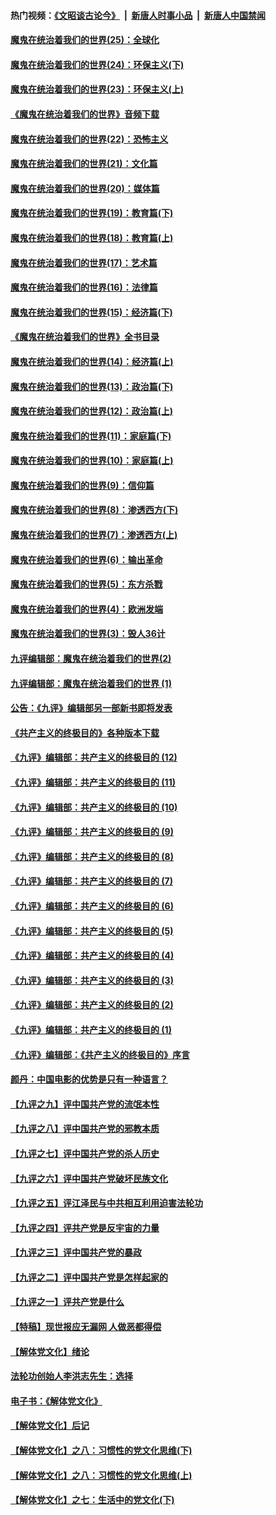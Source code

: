 #### 热门视频：[《文昭谈古论今》](https://github.com/gfw-breaker/wenzhao/blob/master/README.md?t=10202133) &nbsp;|&nbsp; [新唐人时事小品](https://github.com/gfw-breaker/ntdtv-comedy/blob/master/README.md?t=10202133) &nbsp;|&nbsp; [新唐人中国禁闻](https://github.com/gfw-breaker/ntdtv-news/blob/master/README.md?t=10202133)

#### [魔鬼在统治着我们的世界(25)：全球化](../pages/nsc422/n10788205.md?t=10202133) 

#### [魔鬼在统治着我们的世界(24)：环保主义(下)](../pages/nsc422/n10695307.md?t=10202133) 

#### [魔鬼在统治着我们的世界(23)：环保主义(上)](../pages/nsc422/n10688613.md?t=10202133) 

#### [《魔鬼在统治着我们的世界》音频下载](../pages/nsc422/n10635553.md?t=10202133) 

#### [魔鬼在统治着我们的世界(22)：恐怖主义](../pages/nsc422/n10614727.md?t=10202133) 

#### [魔鬼在统治着我们的世界(21)：文化篇](../pages/nsc422/n10597706.md?t=10202133) 

#### [魔鬼在统治着我们的世界(20)：媒体篇](../pages/nsc422/n10586579.md?t=10202133) 

#### [魔鬼在统治着我们的世界(19)：教育篇(下)](../pages/nsc422/n10564808.md?t=10202133) 

#### [魔鬼在统治着我们的世界(18)：教育篇(上)](../pages/nsc422/n10526970.md?t=10202133) 

#### [魔鬼在统治着我们的世界(17)：艺术篇](../pages/nsc422/n10499093.md?t=10202133) 

#### [魔鬼在统治着我们的世界(16)：法律篇](../pages/nsc422/n10485969.md?t=10202133) 

#### [魔鬼在统治着我们的世界(15)：经济篇(下)](../pages/nsc422/n10469975.md?t=10202133) 

#### [《魔鬼在统治着我们的世界》全书目录](../pages/nsc422/n10464261.md?t=10202133) 

#### [魔鬼在统治着我们的世界(14)：经济篇(上)](../pages/nsc422/n10457370.md?t=10202133) 

#### [魔鬼在统治着我们的世界(13)：政治篇(下)](../pages/nsc422/n10448270.md?t=10202133) 

#### [魔鬼在统治着我们的世界(12)：政治篇(上)](../pages/nsc422/n10444576.md?t=10202133) 

#### [魔鬼在统治着我们的世界(11)：家庭篇(下)](../pages/nsc422/n10440961.md?t=10202133) 

#### [魔鬼在统治着我们的世界(10)：家庭篇(上)](../pages/nsc422/n10435448.md?t=10202133) 

#### [魔鬼在统治着我们的世界(9)：信仰篇](../pages/nsc422/n10432159.md?t=10202133) 

#### [魔鬼在统治着我们的世界(8)：渗透西方(下)](../pages/nsc422/n10429603.md?t=10202133) 

#### [魔鬼在统治着我们的世界(7)：渗透西方(上)](../pages/nsc422/n10426013.md?t=10202133) 

#### [魔鬼在统治着我们的世界(6)：输出革命](../pages/nsc422/n10421536.md?t=10202133) 

#### [魔鬼在统治着我们的世界(5)：东方杀戮](../pages/nsc422/n10417707.md?t=10202133) 

#### [魔鬼在统治着我们的世界(4)：欧洲发端](../pages/nsc422/n10414890.md?t=10202133) 

#### [魔鬼在统治着我们的世界(3)：毁人36计](../pages/nsc422/n10411583.md?t=10202133) 

#### [九评编辑部：魔鬼在统治着我们的世界(2)](../pages/nsc422/n10410036.md?t=10202133) 

#### [九评编辑部：魔鬼在统治着我们的世界 (1)](../pages/nsc422/n10406825.md?t=10202133) 

#### [公告：《九评》编辑部另一部新书即将发表](../pages/nsc422/n10405104.md?t=10202133) 

#### [《共产主义的终极目的》各种版本下载](../pages/nsc422/n10022138.md?t=10202133) 

#### [《九评》编辑部：共产主义的终极目的 (12)](../pages/nsc422/n9933272.md?t=10202133) 

#### [《九评》编辑部：共产主义的终极目的 (11)](../pages/nsc422/n9924973.md?t=10202133) 

#### [《九评》编辑部：共产主义的终极目的 (10)](../pages/nsc422/n9920883.md?t=10202133) 

#### [《九评》编辑部：共产主义的终极目的 (9)](../pages/nsc422/n9916363.md?t=10202133) 

#### [《九评》编辑部：共产主义的终极目的 (8)](../pages/nsc422/n9912488.md?t=10202133) 

#### [《九评》编辑部：共产主义的终极目的 (7)](../pages/nsc422/n9901176.md?t=10202133) 

#### [《九评》编辑部：共产主义的终极目的 (6)](../pages/nsc422/n9899359.md?t=10202133) 

#### [《九评》编辑部：共产主义的终极目的 (5)](../pages/nsc422/n9893174.md?t=10202133) 

#### [《九评》编辑部：共产主义的终极目的 (4)](../pages/nsc422/n9891246.md?t=10202133) 

#### [《九评》编辑部：共产主义的终极目的 (3)](../pages/nsc422/n9879879.md?t=10202133) 

#### [《九评》编辑部：共产主义的终极目的 (2)](../pages/nsc422/n9876205.md?t=10202133) 

#### [《九评》编辑部：共产主义的终极目的 (1)](../pages/nsc422/n9865857.md?t=10202133) 

#### [《九评》编辑部：《共产主义的终极目的》序言](../pages/nsc422/n9862666.md?t=10202133) 

#### [颜丹：中国电影的优势是只有一种语言？](../pages/nsc422/n9583062.md?t=10202133) 

#### [【九评之九】评中国共产党的流氓本性](../pages/nsc422/n737542.md?t=10202133) 

#### [【九评之八】评中国共产党的邪教本质](../pages/nsc422/n735942.md?t=10202133) 

#### [【九评之七】评中国共产党的杀人历史](../pages/nsc422/n733806.md?t=10202133) 

#### [【九评之六】评中国共产党破坏民族文化](../pages/nsc422/n731667.md?t=10202133) 

#### [【九评之五】评江泽民与中共相互利用迫害法轮功](../pages/nsc422/n730058.md?t=10202133) 

#### [【九评之四】评共产党是反宇宙的力量](../pages/nsc422/n727814.md?t=10202133) 

#### [【九评之三】评中国共产党的暴政](../pages/nsc422/n725597.md?t=10202133) 

#### [【九评之二】评中国共产党是怎样起家的](../pages/nsc422/n723946.md?t=10202133) 

#### [【九评之一】评共产党是什么](../pages/nsc422/n722529.md?t=10202133) 

#### [【特稿】现世报应无漏网 人做恶都得偿](../pages/nsc422/n4215167.md?t=10202133) 

#### [【解体党文化】绪论](../pages/nsc422/n1449356.md?t=10202133) 

#### [法轮功创始人李洪志先生：选择](../pages/nsc422/n3580738.md?t=10202133) 

#### [电子书：《解体党文化》](../pages/nsc422/n1573484.md?t=10202133) 

#### [【解体党文化】后记](../pages/nsc422/n1531999.md?t=10202133) 

#### [【解体党文化】之八：习惯性的党文化思维(下)](../pages/nsc422/n1526477.md?t=10202133) 

#### [【解体党文化】之八：习惯性的党文化思维(上)](../pages/nsc422/n1520631.md?t=10202133) 

#### [【解体党文化】之七：生活中的党文化(下)](../pages/nsc422/n1513446.md?t=10202133) 


